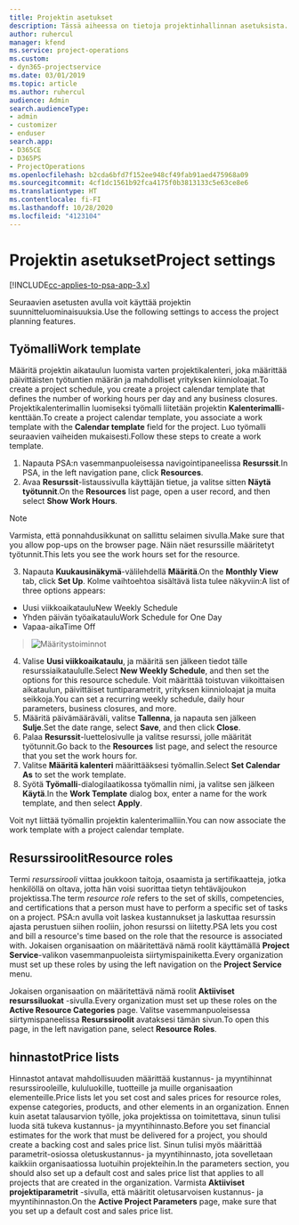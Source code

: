 ```yaml
---
title: Projektin asetukset
description: Tässä aiheessa on tietoja projektinhallinnan asetuksista.
author: ruhercul
manager: kfend
ms.service: project-operations
ms.custom:
- dyn365-projectservice
ms.date: 03/01/2019
ms.topic: article
ms.author: ruhercul
audience: Admin
search.audienceType:
- admin
- customizer
- enduser
search.app:
- D365CE
- D365PS
- ProjectOperations
ms.openlocfilehash: b2cda6bfd7f152ee948cf49fab91aed475968a09
ms.sourcegitcommit: 4cf1dc1561b92fca4175f0b3813133c5e63ce8e6
ms.translationtype: HT
ms.contentlocale: fi-FI
ms.lasthandoff: 10/28/2020
ms.locfileid: "4123104"
---
```

# <a name="project-settings"></a><span data-ttu-id="68c8e-103">Projektin asetukset</span><span class="sxs-lookup"><span data-stu-id="68c8e-103">Project settings</span></span>

[!INCLUDE[cc-applies-to-psa-app-3.x](../includes/cc-applies-to-psa-app-3x.md)]

<span data-ttu-id="68c8e-104">Seuraavien asetusten avulla voit käyttää projektin suunnitteluominaisuuksia.</span><span class="sxs-lookup"><span data-stu-id="68c8e-104">Use the following settings to access the project planning features.</span></span>

## <a name="work-template"></a><span data-ttu-id="68c8e-105">Työmalli</span><span class="sxs-lookup"><span data-stu-id="68c8e-105">Work template</span></span>

<span data-ttu-id="68c8e-106">Määritä projektin aikataulun luomista varten projektikalenteri, joka määrittää päivittäisten työtuntien määrän ja mahdolliset yrityksen kiinnioloajat.</span><span class="sxs-lookup"><span data-stu-id="68c8e-106">To create a project schedule, you create a project calendar template that defines the number of working hours per day and any business closures.</span></span> <span data-ttu-id="68c8e-107">Projektikalenterimallin luomiseksi työmalli liitetään projektin **Kalenterimalli**-kenttään.</span><span class="sxs-lookup"><span data-stu-id="68c8e-107">To create a project calendar template, you associate a work template with the **Calendar template** field for the project.</span></span> <span data-ttu-id="68c8e-108">Luo työmalli seuraavien vaiheiden mukaisesti.</span><span class="sxs-lookup"><span data-stu-id="68c8e-108">Follow these steps to create a work template.</span></span>

1. <span data-ttu-id="68c8e-109">Napauta PSA:n vasemmanpuoleisessa navigointipaneelissa **Resurssit**.</span><span class="sxs-lookup"><span data-stu-id="68c8e-109">In PSA, in the left navigation pane, click **Resources**.</span></span> 
2. <span data-ttu-id="68c8e-110">Avaa **Resurssit**-listaussivulla käyttäjän tietue, ja valitse sitten **Näytä työtunnit**.</span><span class="sxs-lookup"><span data-stu-id="68c8e-110">On the **Resources** list page, open a user record, and then select **Show Work Hours**.</span></span>

  > [!NOTE]
  > <span data-ttu-id="68c8e-111">Varmista, että ponnahdusikkunat on sallittu selaimen sivulla.</span><span class="sxs-lookup"><span data-stu-id="68c8e-111">Make sure that you allow pop-ups on the browser page.</span></span> <span data-ttu-id="68c8e-112">Näin näet resurssille määritetyt työtunnit.</span><span class="sxs-lookup"><span data-stu-id="68c8e-112">This lets you see the work hours set for the resource.</span></span>
  
3. <span data-ttu-id="68c8e-113">Napauta **Kuukausinäkymä**-välilehdellä **Määritä**.</span><span class="sxs-lookup"><span data-stu-id="68c8e-113">On the **Monthly View** tab, click **Set Up**.</span></span> <span data-ttu-id="68c8e-114">Kolme vaihtoehtoa sisältävä lista tulee näkyviin:</span><span class="sxs-lookup"><span data-stu-id="68c8e-114">A list of three options appears:</span></span> 

  - <span data-ttu-id="68c8e-115">Uusi viikkoaikataulu</span><span class="sxs-lookup"><span data-stu-id="68c8e-115">New Weekly Schedule</span></span>
  - <span data-ttu-id="68c8e-116">Yhden päivän työaikataulu</span><span class="sxs-lookup"><span data-stu-id="68c8e-116">Work Schedule for One Day</span></span>
  - <span data-ttu-id="68c8e-117">Vapaa-aika</span><span class="sxs-lookup"><span data-stu-id="68c8e-117">Time Off</span></span>

> ![Määritystoiminnot](media/project-13.png)

4. <span data-ttu-id="68c8e-119">Valise **Uusi viikkoaikataulu**, ja määritä sen jälkeen tiedot tälle resurssiaikataululle.</span><span class="sxs-lookup"><span data-stu-id="68c8e-119">Select **New Weekly Schedule**, and then set the options for this resource schedule.</span></span> <span data-ttu-id="68c8e-120">Voit määrittää toistuvan viikoittaisen aikataulun, päivittäiset tuntiparametrit, yrityksen kiinnioloajat ja muita seikkoja.</span><span class="sxs-lookup"><span data-stu-id="68c8e-120">You can set a recurring weekly schedule, daily hour parameters, business closures, and more.</span></span>
5. <span data-ttu-id="68c8e-121">Määritä päivämääräväli, valitse **Tallenna**, ja napauta sen jälkeen **Sulje**.</span><span class="sxs-lookup"><span data-stu-id="68c8e-121">Set the date range, select **Save**, and then click **Close**.</span></span> 
6. <span data-ttu-id="68c8e-122">Palaa **Resurssit**-luettelosivulle ja valitse resurssi, jolle määrität työtunnit.</span><span class="sxs-lookup"><span data-stu-id="68c8e-122">Go back to the **Resources** list page, and select the resource that you set the work hours for.</span></span> 
7. <span data-ttu-id="68c8e-123">Valitse **Määritä kalenteri** määrittääksesi työmallin.</span><span class="sxs-lookup"><span data-stu-id="68c8e-123">Select **Set Calendar As** to set the work template.</span></span> 
8. <span data-ttu-id="68c8e-124">Syötä **Työmalli**-dialogilaatikossa työmallin nimi, ja valitse sen jälkeen **Käytä**.</span><span class="sxs-lookup"><span data-stu-id="68c8e-124">In the **Work Template** dialog box, enter a name for the work template, and then select **Apply**.</span></span> 

<span data-ttu-id="68c8e-125">Voit nyt liittää työmallin projektin kalenterimalliin.</span><span class="sxs-lookup"><span data-stu-id="68c8e-125">You can now associate the work template with a project calendar template.</span></span>

## <a name="resource-roles"></a><span data-ttu-id="68c8e-126">Resurssiroolit</span><span class="sxs-lookup"><span data-stu-id="68c8e-126">Resource roles</span></span>

<span data-ttu-id="68c8e-127">Termi *resurssirooli* viittaa joukkoon taitoja, osaamista ja sertifikaatteja, jotka henkilöllä on oltava, jotta hän voisi suorittaa tietyn tehtäväjoukon projektissa.</span><span class="sxs-lookup"><span data-stu-id="68c8e-127">The term *resource role* refers to the set of skills, competencies, and certifications that a person must have to perform a specific set of tasks on a project.</span></span> <span data-ttu-id="68c8e-128">PSA:n avulla voit laskea kustannukset ja laskuttaa resurssin ajasta perustuen siihen rooliin, johon resurssi on liitetty.</span><span class="sxs-lookup"><span data-stu-id="68c8e-128">PSA lets you cost and bill a resource's time based on the role that the resource is associated with.</span></span> <span data-ttu-id="68c8e-129">Jokaisen organisaation on määritettävä nämä roolit käyttämällä **Project Service**-valikon vasemmanpuoleista siirtymispainiketta.</span><span class="sxs-lookup"><span data-stu-id="68c8e-129">Every organization must set up these roles by using the left navigation on the **Project Service** menu.</span></span>

<span data-ttu-id="68c8e-130">Jokaisen organisaation on määritettävä nämä roolit **Aktiiviset resurssiluokat** -sivulla.</span><span class="sxs-lookup"><span data-stu-id="68c8e-130">Every organization must set up these roles on the **Active Resource Categories** page.</span></span> <span data-ttu-id="68c8e-131">Valitse vasemmanpuoleisessa siirtymispaneelissa **Resurssiroolit** avataksesi tämän sivun.</span><span class="sxs-lookup"><span data-stu-id="68c8e-131">To open this page, in the left navigation pane, select **Resource Roles**.</span></span>

## <a name="price-lists"></a><span data-ttu-id="68c8e-132">hinnastot</span><span class="sxs-lookup"><span data-stu-id="68c8e-132">Price lists</span></span>

<span data-ttu-id="68c8e-133">Hinnastot antavat mahdollisuuden määrittää kustannus- ja myyntihinnat resurssirooleille, kululuokille, tuotteille ja muille organisaation elementeille.</span><span class="sxs-lookup"><span data-stu-id="68c8e-133">Price lists let you set cost and sales prices for resource roles, expense categories, products, and other elements in an organization.</span></span> <span data-ttu-id="68c8e-134">Ennen kuin asetat talausarvion työlle, joka projektissa on toimitettava, sinun tulisi luoda sitä tukeva kustannus- ja myyntihinnasto.</span><span class="sxs-lookup"><span data-stu-id="68c8e-134">Before you set financial estimates for the work that must be delivered for a project, you should create a backing cost and sales price list.</span></span> <span data-ttu-id="68c8e-135">Sinun tulisi myös määrittää parametrit-osiossa oletuskustannus- ja myyntihinnasto, jota sovelletaan kaikkiin organisaatiossa luotuihin projekteihin.</span><span class="sxs-lookup"><span data-stu-id="68c8e-135">In the parameters section, you should also set up a default cost and sales price list that applies to all projects that are created in the organization.</span></span> <span data-ttu-id="68c8e-136">Varmista **Aktiiviset projektiparametrit** -sivulla, että määritit oletusarvoisen kustannus- ja myyntihinnaston.</span><span class="sxs-lookup"><span data-stu-id="68c8e-136">On the **Active Project Parameters** page, make sure that you set up a default cost and sales price list.</span></span>
